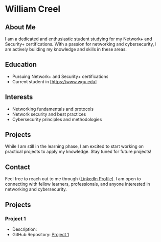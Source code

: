 # William Creel 

## About Me

I am a dedicated and enthusiastic student studying for my Network+ and Security+ certifications. With a passion for networking and cybersecurity, I am actively building my knowledge and skills in these areas.

## Education

- Pursuing Network+ and Security+ certifications
- Current student in [https://www.wgu.edu]

## Interests

- Networking fundamentals and protocols
- Network security and best practices
- Cybersecurity principles and methodologies

## Projects

While I am still in the learning phase, I am excited to start working on practical projects to apply my knowledge. Stay tuned for future projects!

## Contact

Feel free to reach out to me through ([LinkedIn Profile](https://www.linkedin.com/in/william-c-b0515a38)). I am open to connecting with fellow learners, professionals, and anyone interested in networking and cybersecurity.



## Projects

### Project 1

- Description: 
- GitHub Repository: [Project 1](https://github.com/your-username/project1)




